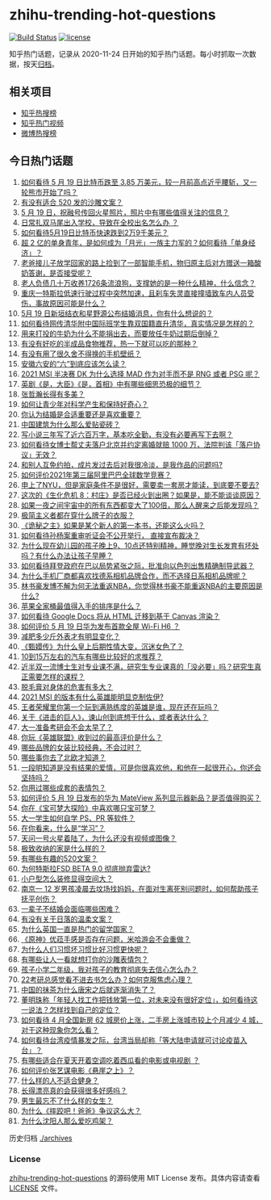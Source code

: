 # zhihu-trending-hot-questions

[![Build Status](https://github.com/justjavac/zhihu-trending-hot-questions/workflows/ci/badge.svg?branch=master)](https://github.com/justjavac/zhihu-trending-hot-questions/actions)
[![license](https://img.shields.io/github/license/justjavac/zhihu-trending-hot-questions)](https://github.com/justjavac/zhihu-trending-hot-questions/blob/master/LICENSE)

知乎热门话题，记录从 2020-11-24 日开始的知乎热门话题。每小时抓取一次数据，按天[归档](./archives)。

## 相关项目

- [知乎热搜榜](https://github.com/justjavac/zhihu-trending-top-search)
- [知乎热门视频](https://github.com/justjavac/zhihu-trending-hot-video)
- [微博热搜榜](https://github.com/justjavac/weibo-trending-hot-search)

## 今日热门话题

<!-- BEGIN -->
<!-- 最后更新时间 Thu May 20 2021 10:01:00 GMT+0800 (China Standard Time) -->

1. [如何看待 5 月 19 日比特币跌至 3.85
   万美元，较一月前高点近乎腰斩，又一轮熊市开始了吗？](https://www.zhihu.com/question/460308534)
2. [有没有适合 520 发的沙雕文案？](https://www.zhihu.com/question/459974994)
3. [5 月 19 日，祝融号传回火星照片，照片中有哪些值得关注的信息？](https://www.zhihu.com/question/460335836)
4. [日常扎双马尾出入学校，导致在全校出名怎么办 ？](https://www.zhihu.com/question/296691549)
5. [如何看待5月19日比特币快速跌到2万9千美元？](https://www.zhihu.com/question/460304119)
6. [超 2
   亿的单身青年，是如何成为「月光」一族主力军的？如何看待「单身经济」？](https://www.zhihu.com/question/459406857)
7. [老爸接儿子放学回家的路上捡到了一部智能手机，物归原主后对方赠送一箱酸奶答谢，是否接受呢？](https://www.zhihu.com/question/459438665)
8. [老人负债几十万收养1726条流浪狗，支撑她的是一种什么精神，什么信念？](https://www.zhihu.com/question/460077629)
9. [重庆一特斯拉低速行驶过程中突然加速，且刹车失灵直接撞墙致车内人员受伤，事故原因可能是什么？](https://www.zhihu.com/question/460318919)
10. [5月 19 日新垣结衣和星野源公布结婚消息，你有什么想说的？](https://www.zhihu.com/question/460300576)
11. [如何看待网传清华附中国际班学生靠双国籍直升清华，真实情况是怎样的？](https://www.zhihu.com/question/460168268)
12. [用来打投的牛奶为什么不能捐出去，而要放任牛奶过期后倒掉？](https://www.zhihu.com/question/457869965)
13. [有没有好吃的半成品食物推荐，热一下就可以吃的那种？](https://www.zhihu.com/question/448200772)
14. [有没有用了很久舍不得换的手机壁纸？](https://www.zhihu.com/question/305114445)
15. [安徽六安的“六”到底应该怎么读？](https://www.zhihu.com/question/460251582)
16. [2021 MSI 半决赛 DK 为什么选择 MAD 作为对手而不是 RNG 或者 PSG
    呢？](https://www.zhihu.com/question/460223247)
17. [英剧《是，大臣》《是，首相》中有哪些细思恐极的细节？](https://www.zhihu.com/question/299260527)
18. [张哲瀚长得有多美？](https://www.zhihu.com/question/459064765)
19. [如何让青少年对科学产生和保持好奇心？](https://www.zhihu.com/question/459949897)
20. [你认为结婚是合适重要还是喜欢重要？](https://www.zhihu.com/question/454492946)
21. [中国建筑为什么那么爱贴瓷砖？](https://www.zhihu.com/question/21423128)
22. [写小说三年写了近六百万字，基本吃全勤，有没有必要再写下去啊？](https://www.zhihu.com/question/436659113)
23. [如何看待女博士帮丈夫落户北京并约定离婚就赔 1000
    万，法院判该「落户协议」无效？](https://www.zhihu.com/question/460283594)
24. [和别人互免约拍，成片发过去后对我很冷淡，是我作品的问题吗?](https://www.zhihu.com/question/454019532)
25. [如何评价2021年第三届阿里巴巴全球数学竞赛？](https://www.zhihu.com/question/459652793)
26. [申上了NYU，但是家庭条件不是很好，需要卖一套房才能读，到底要不要去?](https://www.zhihu.com/question/366070430)
27. [这次的《生化危机
    8：村庄》是否已经火到出圈？如果是，能不能谈谈原因？](https://www.zhihu.com/question/458953377)
28. [如果一夜之间宇宙中的所有东西都变大了100倍，那么人醒来之后能发现吗？](https://www.zhihu.com/question/287131013)
29. [极简主义者都在穿什么牌子的衣服？](https://www.zhihu.com/question/439287256)
30. [《诡秘之主》如果是某个新人的第一本书，还能这么火吗？](https://www.zhihu.com/question/431797049)
31. [如何看待孙杨案重审听证会不公开举行， 直接宣布裁决？](https://www.zhihu.com/question/460075107)
32. [为什么现在幼儿园的孩子晚上9、10点还特别精神，睡觉晚对生长发育有坏处吗？有什么办法让孩子早睡？](https://www.zhihu.com/question/459339958)
33. [如何看待拜登政府在巴以局势紧张之际，批准向以色列出售精确制导武器？](https://www.zhihu.com/question/460005223)
34. [为什么手机厂商都喜欢找德系相机品牌合作，而不选择日系相机品牌呢？](https://www.zhihu.com/question/459953910)
35. [林书豪发博不解为何无法重返NBA，你觉得林书豪不能重返NBA的主要原因是什么?](https://www.zhihu.com/question/460240591)
36. [苹果全家桶最值得入手的排序是什么？](https://www.zhihu.com/question/453146906)
37. [如何看待 Google Docs 将从 HTML 迁移到基于 Canvas
    渲染？](https://www.zhihu.com/question/459251463)
38. [如何评价 5 月 19 日华为发布首款全屋 Wi-Fi H6 ？](https://www.zhihu.com/question/460306867)
39. [减肥多少斤外表才有明显变化？](https://www.zhihu.com/question/370480474)
40. [《甄嬛传》为什么皇上后期性情大变，沉迷女色了？](https://www.zhihu.com/question/459465312)
41. [10到15万左右的汽车有哪些比较好的求推荐？](https://www.zhihu.com/question/265777506)
42. [近半双一流博士生对专业课不满，研究生专业课真的「没必要」吗？研究生真正需要怎样的课程？](https://www.zhihu.com/question/460069147)
43. [脱毛膏对身体的危害有多大？](https://www.zhihu.com/question/21700375)
44. [2021 MSI 的版本有什么英雄能明显克制佐伊?](https://www.zhihu.com/question/460053887)
45. [王者荣耀里你第一个玩到满熟练度的英雄是谁，现在还在玩吗？](https://www.zhihu.com/question/459741677)
46. [关于《进击的巨人》，谏山创到底想干什么，或者表达什么？](https://www.zhihu.com/question/453504802)
47. [大一准备考研会不会太早了？](https://www.zhihu.com/question/307998976)
48. [你玩《英雄联盟》收到过的最高评价是什么？](https://www.zhihu.com/question/423618604)
49. [哪些品牌的女装比较经典，不会过时？](https://www.zhihu.com/question/26497762)
50. [哪些事你去了北欧才知道？](https://www.zhihu.com/question/313042878)
51. [一段明知道是没有结果的爱情，可是你很喜欢他，和他在一起很开心，你还会坚持吗？](https://www.zhihu.com/question/455741920)
52. [你用过哪些成套的表情包？](https://www.zhihu.com/question/309075180)
53. [如何评价 5 月 19 日发布的华为 MateView
    系列显示器新品？是否值得购买？](https://www.zhihu.com/question/460301000)
54. [你在《宝可梦大探险》中喜欢哪只宝可梦？](https://www.zhihu.com/question/459179528)
55. [大一学生如何自学 PS、PR 等软件？](https://www.zhihu.com/question/350255171)
56. [在你看来，什么是“学习”？](https://www.zhihu.com/question/20190827)
57. [天问一号火星着陆了，为什么还没有视频或图像？](https://www.zhihu.com/question/459713285)
58. [极致收纳的家是什么样的？](https://www.zhihu.com/question/331434969)
59. [有哪些有趣的520文案？](https://www.zhihu.com/question/395903926)
60. [为何特斯拉FSD BETA 9.0 彻底抛弃雷达?](https://www.zhihu.com/question/455439504)
61. [小户型怎么装修显得空间大？](https://www.zhihu.com/question/451689301)
62. [南京一 12
    岁男孩凌晨去坟场找妈妈，在面对生离死别问题时，如何帮助孩子抚平创伤？](https://www.zhihu.com/question/460220425)
63. [一辈子不结婚会面临哪些困难？](https://www.zhihu.com/question/424799240)
64. [有没有关于日落的温柔文案？](https://www.zhihu.com/question/439010021)
65. [为什么英国一直是热门的留学国家？](https://www.zhihu.com/question/458885134)
66. [《原神》优菈手感是否存在问题，米哈游会不会重做？](https://www.zhihu.com/question/460163647)
67. [为什么人们习惯坏习惯比好习惯更快呢？](https://www.zhihu.com/question/457338579)
68. [有哪些让人一看就想打你的沙雕表情包？](https://www.zhihu.com/question/457477905)
69. [孩子小学二年级，我对孩子的教育彻底失去信心怎么办？](https://www.zhihu.com/question/431447269)
70. [22考研总感觉看不进去书怎么办？如何克服焦虑心理？](https://www.zhihu.com/question/460099479)
71. [中国的抹茶为什么唐宋之后就逐渐消失了？](https://www.zhihu.com/question/22132630)
72. [董明珠称「年轻人找工作把钱放第一位，对未来没有很好定位」，如何看待这一说法？怎样找到自己的定位？](https://www.zhihu.com/question/460116131)
73. [如何看待 4 月全国新房 62 城房价上涨，二手房上涨城市较上个月减少 4
    城，对于这种现象你怎么看？](https://www.zhihu.com/question/459959827)
74. [如何看待台湾疫情暴发之际，台湾当局却称「等大陆申请就可讨论疫苗入台」？](https://www.zhihu.com/question/460171280)
75. [有哪些适合在夏天开着空调吃着西瓜看的电影或电视剧 ？](https://www.zhihu.com/question/459399449)
76. [如何评价张艺谋电影《悬崖之上》？](https://www.zhihu.com/question/451738975)
77. [什么样的人不适合健身？](https://www.zhihu.com/question/459306994)
78. [长得漂亮真的会获得很多好感吗？](https://www.zhihu.com/question/447895641)
79. [男生最忘不了什么样的女生？](https://www.zhihu.com/question/320387789)
80. [为什么《摔跤吧！爸爸》争议这么大？](https://www.zhihu.com/question/59143980)
81. [为什么沈阳人那么爱吃鸡架？](https://www.zhihu.com/question/21313944)

<!-- END -->

历史归档 [./archives](./archives)

### License

[zhihu-trending-hot-questions](https://github.com/justjavac/zhihu-trending-hot-questions)
的源码使用 MIT License 发布。具体内容请查看 [LICENSE](./LICENSE) 文件。
